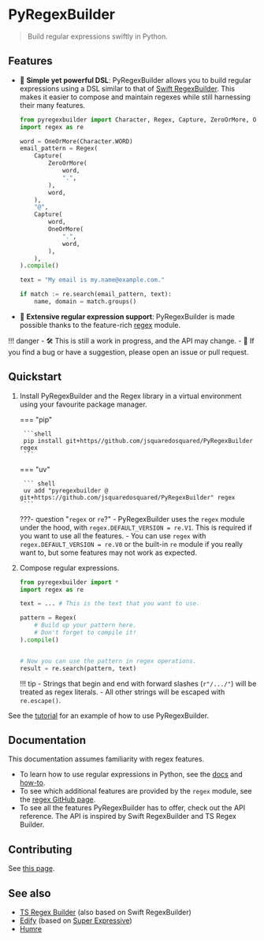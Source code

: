 # PyRegexBuilder

> Build regular expressions swiftly in Python.

## Features

- 🧩 **Simple yet powerful DSL**: PyRegexBuilder allows you to build regular expressions using a DSL similar to that of [Swift RegexBuilder](https://developer.apple.com/documentation/regexbuilder). This makes it easier to compose and maintain regexes while still harnessing their many features.

    ```python
    from pyregexbuilder import Character, Regex, Capture, ZeroOrMore, OneOrMore
    import regex as re

    word = OneOrMore(Character.WORD)
    email_pattern = Regex(
        Capture(
            ZeroOrMore(
                word,
                ".",
            ),
            word,
        ),
        "@",
        Capture(
            word,
            OneOrMore(
                ".",
                word,
            ),
        ),
    ).compile()

    text = "My email is my.name@example.com."

    if match := re.search(email_pattern, text):
        name, domain = match.groups()
    ```

- 🔎 **Extensive regular expression support**: PyRegexBuilder is made possible thanks to the feature-rich [regex](https://github.com/mrabarnett/mrab-regex) module.

!!! danger
    - 🛠️ This is still a work in progress, and the API may change.
    - 🐛 If you find a bug or have a suggestion, please open an issue or pull request.

## Quickstart

1. Install PyRegexBuilder and the Regex library in a virtual environment using your favourite package manager.

    === "pip"

        ```shell
        pip install git+https//github.com/jsquaredosquared/PyRegexBuilder regex
        ```

    === "uv"

        ``` shell
        uv add "pyregexbuilder @ git+https://github.com/jsquaredosquared/PyRegexBuilder" regex
        ```

    ???- question "`regex` or `re`?"
        - PyRegexBuilder uses the `regex` module under the hood, with `regex.DEFAULT_VERSION = re.V1`. This is required if you want to use all the features.
        - You can use `regex` with `regex.DEFAULT_VERSION = re.V0` or the built-in `re` module if you really want to, but some features may not work as expected.

2. Compose regular expressions.

    ```python
    from pyregexbuilder import *
    import regex as re

    text = ... # This is the text that you want to use.

    pattern = Regex(
        # Build up your pattern here.
        # Don't forget to compile it!
    ).compile()


    # Now you can use the pattern in regex operations.
    result = re.search(pattern, text)
    ```

    !!! tip
        - Strings that begin and end with forward slashes (`r"/.../"`) will be treated as regex literals.
        - All other strings will be escaped with `re.escape()`.

See the [tutorial](tutorial.md) for an example of how to use PyRegexBuilder.

## Documentation

This documentation assumes familiarity with regex features.

- To learn how to use regular expressions in Python, see the [docs](https://docs.python.org/3/library/re.html) and [how-to](https://docs.python.org/3/howto/regex.html).
- To see which additional features are provided by the `regex` module, see the [regex GitHub page](https://github.com/mrabarnett/mrab-regex).
- To see all the features PyRegexBuilder has to offer, check out the API reference. The API is inspired by Swift RegexBuilder and TS Regex Builder.

## Contributing

See [this page](contributing.md).

## See also

- [TS Regex Builder](https://github.com/callstack/ts-regex-builder) (also based on Swift RegexBuilder)
- [Edify](https://github.com/luciferreeves/edify) (based on [Super Expressive](https://github.com/francisrstokes/super-expressive))
- [Humre](https://github.com/asweigart/humre)
